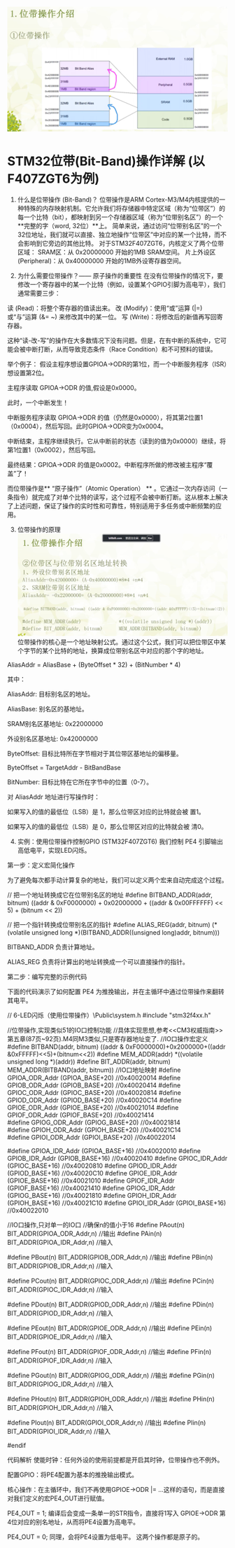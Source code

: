 # ![位带操作 介绍](images/image-17.png)

# STM32位带(Bit-Band)操作详解 (以F407ZGT6为例)
1. 什么是位带操作 (Bit-Band)？
位带操作是ARM Cortex-M3/M4内核提供的一种特殊的内存映射机制。它允许我们将存储器中特定区域（称为“位带区”）的每一个比特（bit），都映射到另一个存储器区域（称为“位带别名区”）的一个**完整的字（word, 32位）**上。
简单来说，通过访问“位带别名区”的一个32位地址，我们就可以直接、独立地操作“位带区”中对应的某一个比特，而不会影响到它旁边的其他比特。
对于STM32F407ZGT6，内核定义了两个位带区域：
SRAM区：从 0x20000000 开始的1MB SRAM空间。
片上外设区 (Peripheral)：从 0x40000000 开始的1MB外设寄存器空间。

2. 为什么需要位带操作？—— 原子操作的重要性
在没有位带操作的情况下，要修改一个寄存器中的某一个比特（例如，设置某个GPIO引脚为高电平），我们通常需要三步：

读 (Read)：将整个寄存器的值读出来。
改 (Modify)：使用“或”运算 (|=) 或“与”运算 (&= ~) 来修改其中的某一位。
写 (Write)：将修改后的新值再写回寄存器。

这种“读-改-写”的操作在大多数情况下没有问题。但是，在有中断的系统中，它可能会被中断打断，从而导致竞态条件（Race Condition）和不可预料的错误。

举个例子：
假设主程序想设置GPIOA->ODR的第1位，而一个中断服务程序（ISR）想设置第2位。

主程序读取 GPIOA->ODR 的值,假设是0x0000。

此时，一个中断发生！

中断服务程序读取 GPIOA->ODR 的值（仍然是0x0000），将其第2位置1（0x0004），然后写回。此时GPIOA->ODR变为0x0004。

中断结束，主程序继续执行。它从中断前的状态（读到的值为0x0000）继续，将第1位置1（0x0002），然后写回。

最终结果：GPIOA->ODR 的值是0x0002。中断程序所做的修改被主程序“覆盖”了！

而位带操作是** “原子操作”（Atomic Operation） ** 。它通过一次内存访问（一条指令）就完成了对单个比特的读写，这个过程不会被中断打断。这从根本上解决了上述问题，保证了操作的实时性和可靠性，特别适用于多任务或中断频繁的应用。

3. 位带操作的原理![alt text](images/image-18.png)
位带操作的核心是一个地址映射公式。通过这个公式，我们可以把位带区中某个字节的某个比特的地址，换算成位带别名区中对应的那个字的地址。

AliasAddr = AliasBase + (ByteOffset * 32) + (BitNumber * 4)

其中：

AliasAddr: 目标别名区的地址。

AliasBase: 别名区的基地址。

SRAM别名区基地址: 0x22000000

外设别名区基地址: 0x42000000

ByteOffset: 目标比特所在字节相对于其位带区基地址的偏移量。

ByteOffset = TargetAddr - BitBandBase

BitNumber: 目标比特在它所在字节中的位置（0-7）。

对 AliasAddr 地址进行写操作时：

如果写入的值的最低位（LSB）是 1，那么位带区对应的比特就会被 置1。

如果写入的值的最低位（LSB）是 0，那么位带区对应的比特就会被 清0。


4. 实例：使用位带操作控制GPIO (STM32F407ZGT6)
我们控制 PE4 引脚输出高低电平，实现LED闪烁。

第一步：定义宏简化操作

为了避免每次都手动计算复杂的地址，我们可以定义两个宏来自动完成这个过程。

// 把一个地址转换成它在位带别名区的地址
#define BITBAND_ADDR(addr, bitnum) ((addr & 0xF0000000) + 0x02000000 + ((addr & 0x00FFFFFF) << 5) + (bitnum << 2))

// 把一个指针转换成位带别名区的指针
#define ALIAS_REG(addr, bitnum) (*(volatile unsigned long *)(BITBAND_ADDR((unsigned long)addr, bitnum)))

BITBAND_ADDR 负责计算地址。

ALIAS_REG 负责将计算出的地址转换成一个可以直接操作的指针。

第二步：编写完整的示例代码

下面的代码演示了如何配置 PE4 为推挽输出，并在主循环中通过位带操作来翻转其电平。



// 6-LED闪烁（使用位带操作）\Public\system.h
#include "stm32f4xx.h"

//位带操作,实现类似51的IO口控制功能
//具体实现思想,参考<<CM3权威指南>>第五章(87页~92页).M4同M3类似,只是寄存器地址变了.
//IO口操作宏定义
#define BITBAND(addr, bitnum) ((addr & 0xF0000000)+0x2000000+((addr &0xFFFFF)<<5)+(bitnum<<2)) 
#define MEM_ADDR(addr)  *((volatile unsigned long  *)(addr)) 
#define BIT_ADDR(addr, bitnum)   MEM_ADDR(BITBAND(addr, bitnum)) 
//IO口地址映射
#define GPIOA_ODR_Addr    (GPIOA_BASE+20) //0x40020014
#define GPIOB_ODR_Addr    (GPIOB_BASE+20) //0x40020414 
#define GPIOC_ODR_Addr    (GPIOC_BASE+20) //0x40020814 
#define GPIOD_ODR_Addr    (GPIOD_BASE+20) //0x40020C14 
#define GPIOE_ODR_Addr    (GPIOE_BASE+20) //0x40021014 
#define GPIOF_ODR_Addr    (GPIOF_BASE+20) //0x40021414    
#define GPIOG_ODR_Addr    (GPIOG_BASE+20) //0x40021814   
#define GPIOH_ODR_Addr    (GPIOH_BASE+20) //0x40021C14    
#define GPIOI_ODR_Addr    (GPIOI_BASE+20) //0x40022014     

#define GPIOA_IDR_Addr    (GPIOA_BASE+16) //0x40020010 
#define GPIOB_IDR_Addr    (GPIOB_BASE+16) //0x40020410 
#define GPIOC_IDR_Addr    (GPIOC_BASE+16) //0x40020810 
#define GPIOD_IDR_Addr    (GPIOD_BASE+16) //0x40020C10 
#define GPIOE_IDR_Addr    (GPIOE_BASE+16) //0x40021010 
#define GPIOF_IDR_Addr    (GPIOF_BASE+16) //0x40021410 
#define GPIOG_IDR_Addr    (GPIOG_BASE+16) //0x40021810 
#define GPIOH_IDR_Addr    (GPIOH_BASE+16) //0x40021C10 
#define GPIOI_IDR_Addr    (GPIOI_BASE+16) //0x40022010 
 
//IO口操作,只对单一的IO口
//确保n的值小于16
#define PAout(n)   BIT_ADDR(GPIOA_ODR_Addr,n)  //输出 
#define PAin(n)    BIT_ADDR(GPIOA_IDR_Addr,n)  //输入 

#define PBout(n)   BIT_ADDR(GPIOB_ODR_Addr,n)  //输出 
#define PBin(n)    BIT_ADDR(GPIOB_IDR_Addr,n)  //输入 

#define PCout(n)   BIT_ADDR(GPIOC_ODR_Addr,n)  //输出 
#define PCin(n)    BIT_ADDR(GPIOC_IDR_Addr,n)  //输入 

#define PDout(n)   BIT_ADDR(GPIOD_ODR_Addr,n)  //输出 
#define PDin(n)    BIT_ADDR(GPIOD_IDR_Addr,n)  //输入 

#define PEout(n)   BIT_ADDR(GPIOE_ODR_Addr,n)  //输出 
#define PEin(n)    BIT_ADDR(GPIOE_IDR_Addr,n)  //输入

#define PFout(n)   BIT_ADDR(GPIOF_ODR_Addr,n)  //输出 
#define PFin(n)    BIT_ADDR(GPIOF_IDR_Addr,n)  //输入

#define PGout(n)   BIT_ADDR(GPIOG_ODR_Addr,n)  //输出 
#define PGin(n)    BIT_ADDR(GPIOG_IDR_Addr,n)  //输入

#define PHout(n)   BIT_ADDR(GPIOH_ODR_Addr,n)  //输出 
#define PHin(n)    BIT_ADDR(GPIOH_IDR_Addr,n)  //输入

#define PIout(n)   BIT_ADDR(GPIOI_ODR_Addr,n)  //输出 
#define PIin(n)    BIT_ADDR(GPIOI_IDR_Addr,n)  //输入




#endif


代码解析
使能时钟：任何外设的使用前提都是开启其时钟，位带操作也不例外。

配置GPIO：将PE4配置为基本的推挽输出模式。

核心操作：在主循环中，我们不再使用GPIOE->ODR |= ...这样的语句，而是直接对我们定义的宏PE4_OUT进行赋值。

PE4_OUT = 1; 编译后会变成一条单一的STR指令，直接将1写入 GPIOE->ODR 第4位对应的别名地址，从而将PE4设置为高电平。

PE4_OUT = 0; 同理，会将PE4设置为低电平。
这两个操作都是原子的。

